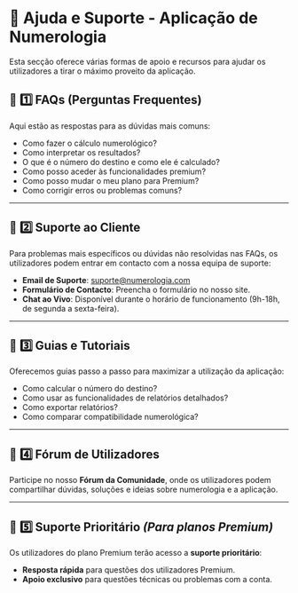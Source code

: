 # 💬 Ajuda e Suporte - Aplicação de Numerologia

Esta secção oferece várias formas de apoio e recursos para ajudar os utilizadores a tirar o máximo proveito da aplicação.

## 📌 1️⃣ FAQs (Perguntas Frequentes)
Aqui estão as respostas para as dúvidas mais comuns:
- Como fazer o cálculo numerológico?
- Como interpretar os resultados?
- O que é o número do destino e como ele é calculado?
- Como posso aceder às funcionalidades premium?
- Como posso mudar o meu plano para Premium?
- Como corrigir erros ou problemas comuns?

---

## 📌 2️⃣ Suporte ao Cliente
Para problemas mais específicos ou dúvidas não resolvidas nas FAQs, os utilizadores podem entrar em contacto com a nossa equipa de suporte:
- **Email de Suporte**: [suporte@numerologia.com](mailto:suporte@numerologia.com)
- **Formulário de Contacto**: Preencha o formulário no nosso site.
- **Chat ao Vivo**: Disponível durante o horário de funcionamento (9h-18h, de segunda a sexta-feira).

---

## 📌 3️⃣ Guias e Tutoriais
Oferecemos guias passo a passo para maximizar a utilização da aplicação:
- Como calcular o número do destino?
- Como usar as funcionalidades de relatórios detalhados?
- Como exportar relatórios?
- Como comparar compatibilidade numerológica?

---

## 📌 4️⃣ Fórum de Utilizadores
Participe no nosso **Fórum da Comunidade**, onde os utilizadores podem compartilhar dúvidas, soluções e ideias sobre numerologia e a aplicação.

---

## 📌 5️⃣ Suporte Prioritário *(Para planos Premium)*
Os utilizadores do plano Premium terão acesso a **suporte prioritário**:
- **Resposta rápida** para questões dos utilizadores Premium.
- **Apoio exclusivo** para questões técnicas ou problemas com a conta.

